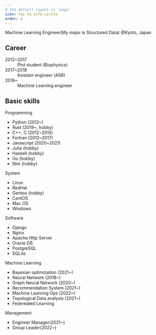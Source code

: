 ```yaml
---
# the default layout is 'page'
icon: fas fa-info-circle
order: 4
---
```


Machine Learning Engineer(My major is Structured Data) @Kyoto, Japan

## Career
<dl>
<dt>2012~2017</dt>
<dd>Phd student (Biophysics)</dd>
<dt>2017~2018</dt>
<dd>Asistant engineer (ASR)</dd>
<dt>2018~</dt>
<dd>Machine Learning engineer</dd>
</dl>

## Basic skills
<dl>
<dt>Programming</dt>
<ul>
<li>Python (2012~)</li>
<li>Rust (2019~, hobby)</li>
<li>C++, C (2012~2015)</li>
<li>Fortran (2012~2017)</li>
<li>Javascript (2020~2021)</li>
<li>Julia (hobby)</li>
<li>Haskell (hobby)</li>
<li>Go (hobby)</li>
<li>Nim (hobby)</li>
</ul>
<dt>System</dt>
<ul>
<li>Linux</li>
<li>RedHat</li>
<li>Gentoo (hobby)</li>
<li>CentOS</li>
<li>Mac OS</li>
<li>Windows</li>
</ul>
<dt>Software</dt>
<ul>
<li>Django</li>
<li>Nginx</li>
<li>Apache Http Server</li>
<li>Oracle DB</li>
<li>PostgreSQL</li>
<li>SQLite</li>
</ul>
<dt>Machine Learning</dt>
<ul>
<li>Bayesian optimization (2021~)</li>
<li>Neural Network (2018~)</li>
<li>Graph Neural Network (2020~)</li>
<li>Recommendation System (2021~)</li>
<li>Machine Leanring Ops (2022~)</li>
<li>Topological Data analysis (2021~)</li>
<li>Federeated Learning</li>
</ul>
<dt>Management</dt>
<ul>
<li>Engineer Manager(2021~)</li>
<li>Group Leader(2022~)</li>
</ul>
</dl>

